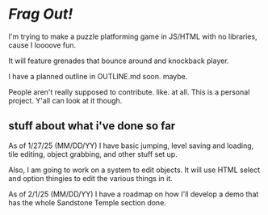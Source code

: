 # ***Frag Out!***

I'm trying to make a puzzle platforming game in JS/HTML with no libraries, cause I loooove fun.

It will feature grenades that bounce around and knockback player.

I have a planned outline in OUTLINE.md soon. maybe.

People aren't really supposed to contribute. like. at all. This is a personal project. Y'all can look at it though.

## stuff about what i've done so far

As of 1/27/25 (MM/DD/YY) I have basic jumping, level saving and loading, tile editing, object grabbing, and other stuff set up.

Also, I am going to work on a system to edit objects. It will use HTML select and option thingies to edit the various things in it.

As of 2/1/25 (MM/DD/YY) I have a roadmap on how I'll develop a demo that has the whole Sandstone Temple section done.
